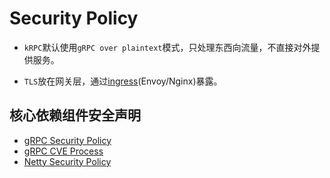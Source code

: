 # Security Policy

* `kRPC`默认使用`gRPC over plaintext`模式，只处理东西向流量，不直接对外提供服务。

* `TLS`放在网关层，通过[ingress](https://kubernetes.io/docs/concepts/services-networking/ingress/)(Envoy/Nginx)暴露。

## 核心依赖组件安全声明

* [gRPC Security Policy](https://github.com/grpc/grpc-java/blob/master/SECURITY.md)
* [gRPC CVE Process](https://github.com/grpc/proposal/blob/master/P4-grpc-cve-process.md)
* [Netty Security Policy](https://github.com/netty/netty?tab=security-ov-file)

